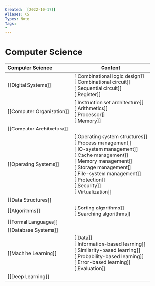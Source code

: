 ```yaml
---
Created: [[2022-10-17]]
Aliases: CS
Types: Note
Tags: 
- 
---
```

# Computer Science
| Computer Science          | Content                                                                                                                                                                                                                                                |
|:------------------------- | ------------------------------------------------------------------------------------------------------------------------------------------------------------------------------------------------------------------------------------------------------ |
| [[Digital Systems]]       | [[Combinational logic design]]<br>[[Combinational circuit]]<br>[[Sequential circuit]]<br>[[Register]]                                                                                                                                               |
| [[Computer Organization]] | [[Instruction set architecture]]<br>[[Arithmetics]]<br>[[Processor]]<br>[[Memory]]                                                                                                                                                                     |
| [[Computer Architecture]] |                                                                                                                                                                                                                                                        |
| [[Operating Systems]]     | [[Operating system structures]]<br>[[Process management]]<br>[[IO-system management]]<br>[[Cache management]]<br>[[Memory management]]<br>[[Storage management]]<br>[[File-system management]]<br>[[Protection]]<br>[[Security]]<br>[[Virtualization]] |
| [[Data Structures]]       |                                                                                                                                                                                                                                                        |
| [[Algorithms]]            | [[Sorting algorithms]]<br>[[Searching algorithms]]                                                                                                                                                                                                     |
| [[Formal Languages]]      |                                                                                                                                                                                                                                                        |
| [[Database Systems]]      |                                                                                                                                                                                                                                                        |
| [[Machine Learning]]      | [[Data]]<br>[[Information-based learning]]<br>[[Similarity-based learning]]<br>[[Probability-based learning]]<br>[[Error-based learning]]<br>[[Evaluation]]                                                                                            |
| [[Deep Learning]]         |                                                                                                                                                                                                                                                        |

